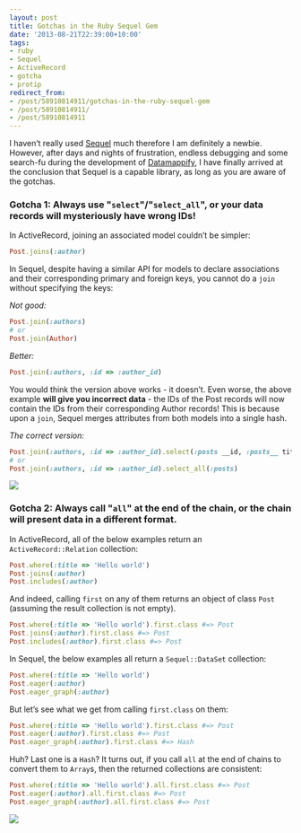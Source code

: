 ```yaml
---
layout: post
title: Gotchas in the Ruby Sequel Gem
date: '2013-08-21T22:39:00+10:00'
tags:
- ruby
- Sequel
- ActiveRecord
- gotcha
- protip
redirect_from:
- /post/58910814911/gotchas-in-the-ruby-sequel-gem
- /post/58910814911/
- /post/58910814911
---
```

I haven’t really used [Sequel](http://sequel.rubyforge.org/) much therefore I am definitely a newbie. However, after days and nights of frustration, endless debugging and some search-fu during the development of [Datamappify](https://github.com/fredwu/datamappify), I have finally arrived at the conclusion that Sequel is a capable library, as long as you are aware of the gotchas.

### Gotcha 1: Always use "`select`"/"`select_all`", or your data records will mysteriously have wrong IDs!

In ActiveRecord, joining an associated model couldn’t be simpler:

```ruby
Post.joins(:author)
```

In Sequel, despite having a similar API for models to declare associations and their corresponding primary and foreign keys, you cannot do a `join` without specifying the keys:


_Not good:_

```ruby
Post.join(:authors)
# or
Post.join(Author)
```

_Better:_

```ruby
Post.join(:authors, :id => :author_id)
```

You would think the version above works - it doesn’t. Even worse, the above example **will give you incorrect data** - the IDs of the Post records will now contain the IDs from their corresponding Author records! This is because upon a `join`, Sequel merges attributes from both models into a single hash.

_The correct version:_

```ruby
Post.join(:authors, :id => :author_id).select(:posts __id, :posts__ title, :posts__body)
# or
Post.join(:authors, :id => :author_id).select_all(:posts)
```

![](/img/posts/old/tumblr_inline_mrvsa2sBB81qz4rgp.png)

### Gotcha 2: Always call "`all`" at the end of the chain, or the chain will present data in a different format.

In ActiveRecord, all of the below examples return an `ActiveRecord::Relation` collection:

```ruby
Post.where(:title => 'Hello world')
Post.joins(:author)
Post.includes(:author)
```

And indeed, calling `first` on any of them returns an object of class `Post` (assuming the result collection is not empty).

```ruby
Post.where(:title => 'Hello world').first.class #=> Post
Post.joins(:author).first.class #=> Post
Post.includes(:author).first.class #=> Post
```

In Sequel, the below examples all return a `Sequel::DataSet` collection:

```ruby
Post.where(:title => 'Hello world')
Post.eager(:author)
Post.eager_graph(:author)
```

But let’s see what we get from calling `first.class` on them:

```ruby
Post.where(:title => 'Hello world').first.class #=> Post
Post.eager(:author).first.class #=> Post
Post.eager_graph(:author).first.class #=> Hash
```

Huh? Last one is a `Hash`? It turns out, if you call `all` at the end of chains to convert them to `Array`s, then the returned collections are consistent:

```ruby
Post.where(:title => 'Hello world').all.first.class #=> Post
Post.eager(:author).all.first.class #=> Post
Post.eager_graph(:author).all.first.class #=> Post
```

![](/img/posts/old/tumblr_inline_mrvsa2sBB81qz4rgp.png)

